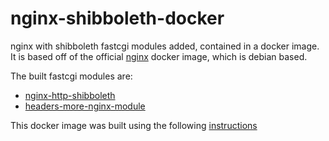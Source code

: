 # nginx-shibboleth-docker
nginx with shibboleth fastcgi modules added, contained in a docker image. It is based off of the official [nginx](https://hub.docker.com/_/nginx/) docker image, which is debian based.

The built fastcgi modules are:

* [nginx-http-shibboleth](https://github.com/nginx-shib/nginx-http-shibboleth)
* [headers-more-nginx-module](https://github.com/openresty/headers-more-nginx-module)

This docker image was built using the following [instructions](https://github.com/ConsortiumGARR/idem-tutorials/blob/master/idem-community/HOWTO-Shibboleth/Service-Provider/Debian/HOW%20TO%20SETUP%20A%20SHIBBOLETH%20SP%20WITH%20NGINX.md)

